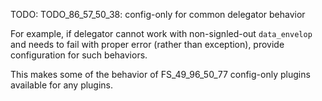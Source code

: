 
TODO: TODO_86_57_50_38: config-only for common delegator behavior

For example, if delegator cannot work with non-signled-out `data_envelop` and needs to fail with proper error
(rather than exception), provide configuration for such behaviors.

This makes some of the behavior of FS_49_96_50_77 config-only plugins available for any plugins.

